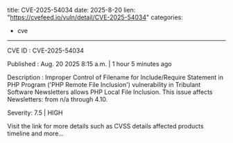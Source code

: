  
title: CVE-2025-54034
date: 2025-8-20
lien: "https://cvefeed.io/vuln/detail/CVE-2025-54034"
categories:
  - cve
---

CVE ID : CVE-2025-54034

Published :  Aug. 20
2025
8:15 a.m. | 1 hour
5 minutes ago

Description : Improper Control of Filename for Include/Require Statement in PHP Program ('PHP Remote File Inclusion') vulnerability in Tribulant Software Newsletters allows PHP Local File Inclusion. This issue affects Newsletters: from n/a through 4.10.

Severity: 7.5 | HIGH

Visit the link for more details
such as CVSS details
affected products
timeline
and more...
